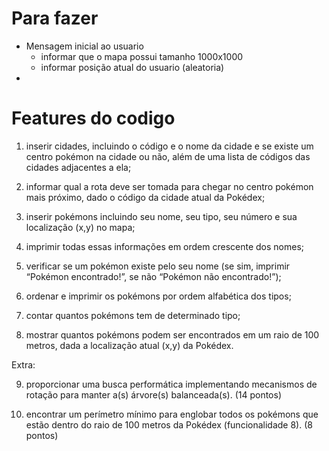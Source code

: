 # Para fazer
- Mensagem inicial ao usuario
    - informar que o mapa possui tamanho 1000x1000
    - informar posição atual do usuario (aleatoria) 
- 

# Features do codigo

1. inserir cidades, incluindo o código e o nome da cidade e se existe um centro 
pokémon na cidade ou não, além de uma lista de códigos das cidades 
adjacentes a ela;

2. informar qual a rota deve ser tomada para chegar no centro pokémon mais 
próximo, dado o código da cidade atual da Pokédex;

3. inserir pokémons incluindo seu nome, seu tipo, seu número e sua localização 
(x,y) no mapa;

4. imprimir todas essas informações em ordem crescente dos nomes;

5. verificar se um pokémon existe pelo seu nome (se sim, imprimir “Pokémon 
encontrado!”, se não “Pokémon não encontrado!”);

6. ordenar e imprimir os pokémons por ordem alfabética dos tipos;

7. contar quantos pokémons tem de determinado tipo;

8. mostrar quantos pokémons podem ser encontrados em um raio de 100 metros, 
dada a localização atual (x,y) da Pokédex.

Extra:

9. proporcionar uma busca performática implementando mecanismos de rotação 
para manter a(s) árvore(s) balanceada(s). (14 pontos)

10. encontrar um perímetro mínimo para englobar todos os pokémons que estão 
dentro do raio de 100 metros da Pokédex (funcionalidade 8). (8 pontos)